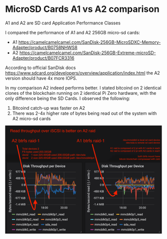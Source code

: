 # MicroSD Cards A1 vs A2 comparison

A1 and A2 are SD card Application Performance Classes

I compared the performance of A1 and A2 256GB micro-sd cards:
 * A1 https://camelcamelcamel.com/SanDisk-256GB-MicroSDXC-Memory-Adapter/product/B0758NHWS8
 * A2 https://camelcamelcamel.com/SanDisk-256GB-Extreme-microSD-Adapter/product/B07FCR3316

According to official SanDisk docs https://www.sdcard.org/developers/overview/application/index.html the A2 version should have 4x more IOPS.

In my comparison A2 indeed performs better. I stated bitcoind on 2 identical clones of the blockchain running on 2 identical Pi Zero hardware, with the only difference being the SD Cards. I observed the following:
 1. Bitcoind catch-up was faster on A2
 2. There was 2-4x higher rate of bytes being read out of the system with A2 micro-sd cards
 
 ![alt text](https://raw.githubusercontent.com/alevchuk/minibank/master/other-notes/a1-vs-a2.png "Raid-1 of 256GB microSD cards running bitcoind, A1 to A2 card class comparison")
